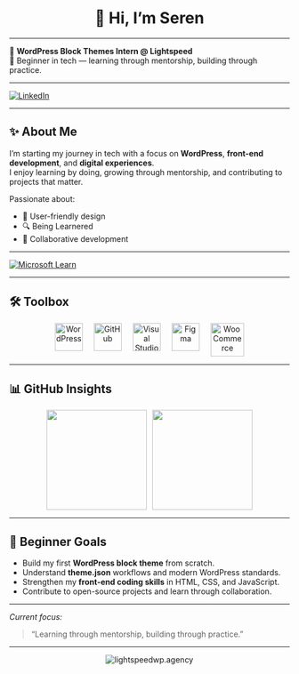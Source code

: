 <h1 align="center">
    👋 Hi, I’m Seren  
</h1>

---

💼 **WordPress Block Themes Intern @ Lightspeed**  
🌱 Beginner in tech — learning through mentorship, building through practice.  

---

<p align="left">
  <a href="https://www.linkedin.com/in/serenvdmerwe" target="_blank">
    <img src="https://img.shields.io/badge/LinkedIn-0A66C2?style=for-the-badge&logo=linkedin&logoColor=white" alt="LinkedIn"/>
  </a>
</p>  

---

## ✨ About Me
I’m starting my journey in tech with a focus on **WordPress**, **front-end development**, and **digital experiences**.  
I enjoy learning by doing, growing through mentorship, and contributing to projects that matter.  

Passionate about:
- 🎨 User-friendly design  
- 🔍 Being Learnered  
- 🤝 Collaborative development  

---

[![Microsoft Learn](https://img.shields.io/badge/Microsoft%20Learn-258FFA?style=for-the-badge&logo=microsoft&logoColor=white)](https://learn.microsoft.com/en-us/users/serenvdmerwe/)


---
## 🛠️ Toolbox
<div align="center" style="display: flex; flex-wrap: wrap; justify-content: center; gap: 20px;">

  <img src="https://cdn.simpleicons.org/wordpress/21759B" alt="WordPress" width="50" height="50"/> 
  <img src="https://cdn.simpleicons.org/github/FFFFFF" alt="GitHub" width="50" height="50"/> 
  <img src="https://cdn.brandfetch.io/visualstudio.com/w/40/h/40/logo?c=1idZTokSk_yf1JXz6gN" alt="Visual Studio" width="50" height="50"/> 
  <img src="https://cdn.brandfetch.io/figma.com/w/40/h/40?c=1idZTokSk_yf1JXz6gN" alt="Figma" width="50" height="50"/> 
  <img src="https://cdn.brandfetch.io/woocommerce.com/w/155/h/40/logo?c=1idZTokSk_yf1JXz6gN" alt="WooCommerce" width="60" height="60"/> 

</div>

---

## 📊 GitHub Insights  

<div align="center" style="display: flex; flex-wrap: wrap; justify-content: center; gap: 10px;">

  <img src="https://github-readme-stats.vercel.app/api?username=serenvdmerwe&show_icons=true&bg_color=0d1117&title_color=58a6ff&text_color=c9d1d9&icon_color=ff7b72&border_color=30363d" height="180px"/>

  <img src="https://github-readme-stats.vercel.app/api/top-langs/?username=serenvdmerwe&layout=compact&bg_color=0d1117&title_color=58a6ff&text_color=c9d1d9&icon_color=79c0ff&border_color=30363d" height="180px"/>

</div>




---

## 🎯 Beginner Goals
- Build my first **WordPress block theme** from scratch.  
- Understand **theme.json** workflows and modern WordPress standards.  
- Strengthen my **front-end coding skills** in HTML, CSS, and JavaScript.  
- Contribute to open-source projects and learn through collaboration.  

---

 *Current focus:*  
> “Learning through mentorship, building through practice.”  

---

<p align="center">
   <img src="https://cdn.brandfetch.io/lightspeedwp.agency/w/279/h/60/theme/light/logo?c=1idZTokSk_yf1JXz6gN" alt="lightspeedwp.agency" />

</p>  

<!--
**serenvdmerwe/serenvdmerwe** is a ✨ _special_ ✨ repository because its `README.md` (this file) appears on your GitHub profile.

Here are some ideas to get you started:

- 🔭 I’m currently working on ...
- 🌱 I’m currently learning ...
- 👯 I’m looking to collaborate on ...
- 🤔 I’m looking for help with ...
- 💬 Ask me about ...
- 📫 How to reach me: ...
- 😄 Pronouns: ...
- ⚡ Fun fact: ...
-->
